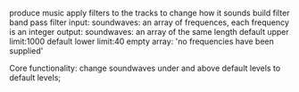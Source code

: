 

produce music
apply filters to the tracks to change how it sounds
build filter 
band pass filter 
input: soundwaves: an array of frequences, each frequency is an integer
output: soundwaves: an array of the same length
default upper limit:1000 
default lower limit:40
empty array: 'no frequencies have been supplied'

Core functionality: change soundwaves under and above default levels to default levels;



